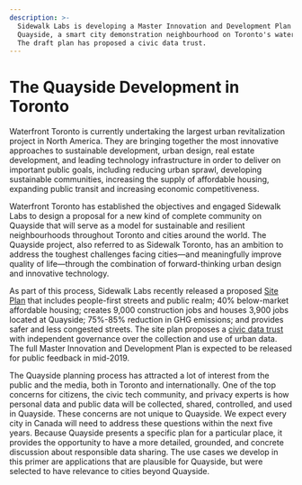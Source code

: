 ```yaml
---
description: >-
  Sidewalk Labs is developing a Master Innovation and Development Plan for
  Quayside, a smart city demonstration neighbourhood on Toronto's waterfront.
  The draft plan has proposed a civic data trust.
---
```


# The Quayside Development in Toronto

Waterfront Toronto is currently undertaking the largest urban revitalization project in North America. They are bringing together the most innovative approaches to sustainable development, urban design, real estate development, and leading technology infrastructure in order to deliver on important public goals, including reducing urban sprawl, developing sustainable communities, increasing the supply of affordable housing, expanding public transit and increasing economic competitiveness. 

Waterfront Toronto has established the objectives and engaged Sidewalk Labs to design a proposal for a new kind of complete community on Quayside that will serve as a model for sustainable and resilient neighbourhoods throughout Toronto and cities around the world. The Quayside project, also referred to as Sidewalk Toronto, has an ambition to address the toughest challenges facing cities—and meaningfully improve quality of life—through the combination of forward-thinking urban design and innovative technology.

As part of this process, Sidewalk Labs recently released a proposed [Site Plan](https://sidewalktoronto.ca/wp-content/uploads/2018/11/18.11.29_Quayside_Draft_Site-Plan.pdf) that includes people-first streets and public realm; 40% below-market affordable housing; creates 9,000 construction jobs and houses 3,900 jobs located at Quayside; 75%-85% reduction in GHG emissions; and provides safer and less congested streets. The site plan proposes a [civic data trust](https://waterfrontoronto.ca/nbe/wcm/connect/waterfront/41979265-8044-442a-9351-e28ef6c76d70/18.10.15_SWT_Draft+Proposals+Regarding+Data+Use+and+Governance.pdf?MOD=AJPERES) with independent governance over the collection and use of urban data. The full Master Innovation and Development Plan is expected to be released for public feedback in mid-2019.  

The Quayside planning process has attracted a lot of interest from the public and the media, both in Toronto and internationally. One of the top concerns for citizens, the civic tech community, and privacy experts is how personal data and public data will be collected, shared, controlled, and used in Quayside. These concerns are not unique to Quayside. We expect every city in Canada will need to address these questions within the next five years. Because Quayside presents a specific plan for a particular place, it provides the opportunity to have a more detailed, grounded, and concrete discussion about responsible data sharing. The use cases we develop in this primer are applications that are plausible for Quayside, but were selected to have relevance to cities beyond Quayside. 



